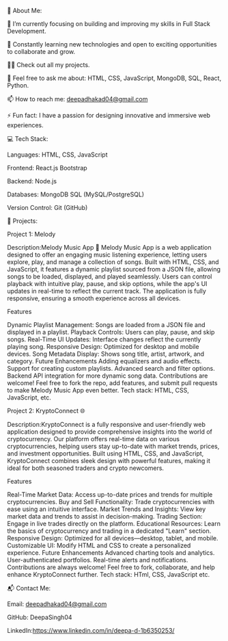 💫 About Me:


🔭 I’m currently focusing on building and improving my skills in Full Stack Development.

🌱 Constantly learning new technologies and open to exciting opportunities to collaborate and grow.

👨‍💻 Check out all my projects.

💬 Feel free to ask me about: HTML, CSS, JavaScript, MongoDB, SQL, React, Python.

📫 How to reach me: deepadhakad04@gmail.com

⚡ Fun fact: I have a passion for designing innovative and immersive web experiences.


💻 Tech Stack:

Languages:
HTML, CSS, JavaScript

Frontend:
React.js
Bootstrap

Backend:
Node.js 

Databases:
MongoDB
SQL (MySQL/PostgreSQL)

Version Control:
Git (GitHub)

🚀 Projects:


Project 1: Melody


Description:Melody Music App 🎵
Melody Music App is a web application designed to offer an engaging music listening experience, letting users explore, play, and manage a collection of songs. Built with HTML, CSS, and JavaScript, it features a dynamic playlist sourced from a JSON file, allowing songs to be loaded, displayed, and played seamlessly. Users can control playback with intuitive play, pause, and skip options, while the app's UI updates in real-time to reflect the current track. The application is fully responsive, ensuring a smooth experience across all devices.

Features


Dynamic Playlist Management: Songs are loaded from a JSON file and displayed in a playlist.
Playback Controls: Users can play, pause, and skip songs.
Real-Time UI Updates: Interface changes reflect the currently playing song.
Responsive Design: Optimized for desktop and mobile devices.
Song Metadata Display: Shows song title, artist, artwork, and category.
Future Enhancements
Adding equalizers and audio effects.
Support for creating custom playlists.
Advanced search and filter options.
Backend API integration for more dynamic song data.
Contributions are welcome! Feel free to fork the repo, add features, and submit pull requests to make Melody Music App even better.
Tech stack: HTML, CSS, JavaScript, etc.

Project 2: KryptoConnect 🌐


Description:KryptoConnect is a fully responsive and user-friendly web application designed to provide comprehensive insights into the world of cryptocurrency. Our platform offers real-time data on various cryptocurrencies, helping users stay up-to-date with market trends, prices, and investment opportunities. Built using HTML, CSS, and JavaScript, KryptoConnect combines sleek design with powerful features, making it ideal for both seasoned traders and crypto newcomers.

Features


Real-Time Market Data: Access up-to-date prices and trends for multiple cryptocurrencies.
Buy and Sell Functionality: Trade cryptocurrencies with ease using an intuitive interface.
Market Trends and Insights: View key market data and trends to assist in decision-making.
Trading Section: Engage in live trades directly on the platform.
Educational Resources: Learn the basics of cryptocurrency and trading in a dedicated "Learn" section.
Responsive Design: Optimized for all devices—desktop, tablet, and mobile.
Customizable UI: Modify HTML and CSS to create a personalized experience.
Future Enhancements
Advanced charting tools and analytics.
User-authenticated portfolios.
Real-time alerts and notifications.
Contributions are always welcome! Feel free to fork, collaborate, and help enhance KryptoConnect further.
Tech stack: HTml, CSS, JavaScript etc.


📬 Contact Me:

Email: deepadhakad04@gmail.com


GitHub: DeepaSingh04


LinkedIn:https://www.linkedin.com/in/deepa-d-1b6350253/
